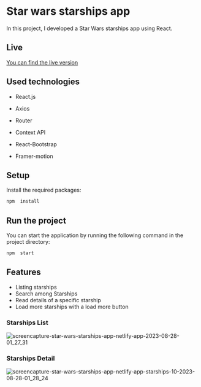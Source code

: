 # Star wars starships app

In this project, I developed a Star Wars starships app using React.

## Live

[You can find the live version](https://star-wars-starships-app.netlify.app/)


## Used technologies

- React.js

- Axios

- Router

- Context API

- React-Bootstrap

- Framer-motion

## Setup

Install the required packages:

``` bash
npm  install
```
## Run the project

You can start the application by running the following command in the project directory:

``` bash
npm  start
```

## Features

-   Listing starships
-   Search among Starships
-   Read details of a specific starship
-   Load more starships with a load more button

### Starships List

![screencapture-star-wars-starships-app-netlify-app-2023-08-28-01_27_31](https://github.com/omerkr0/star-wars-app/assets/90520911/54e8fafd-a330-48fb-b9c5-ba1e0871db63)


### Starships Detail

![screencapture-star-wars-starships-app-netlify-app-starships-10-2023-08-28-01_28_24](https://github.com/omerkr0/star-wars-app/assets/90520911/c0b69b31-59b5-4174-a3ea-90a431b82cf1)

